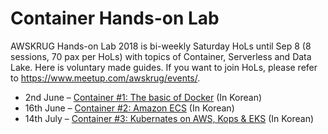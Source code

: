 # Container Hands-on Lab

AWSKRUG Hands-on Lab 2018 is bi-weekly Saturday HoLs until Sep 8 (8 sessions, 70 pax per HoLs) with topics of Container, Serverless and Data Lake. Here is voluntary made guides. If you want to join HoLs, please refer to <https://www.meetup.com/awskrug/events/>.

* 2nd June – [Container #1: The basic of Docker](https://github.com/awskrug/handson-labs-2018/blob/master/Container/1_Docker)  (In Korean)
* 16th June – [Container #2: Amazon ECS](https://github.com/awskrug/handson-labs-2018/tree/master/Container/2_ECS)  (In Korean)
* 14th July – [Container #3: Kubernates on AWS, Kops & EKS](https://github.com/awskrug/handson-labs-2018/tree/master/Container/3_Kubernetes) (In Korean)
